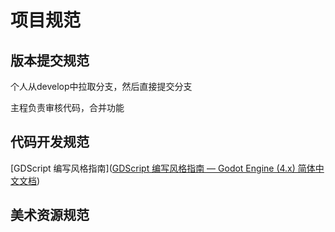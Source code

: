 # 项目规范

## 版本提交规范

个人从develop中拉取分支，然后直接提交分支

主程负责审核代码，合并功能



## 代码开发规范

[GDScript 编写风格指南]([GDScript 编写风格指南 — Godot Engine (4.x) 简体中文文档](https://docs.godotengine.org/zh-cn/4.x/tutorials/scripting/gdscript/gdscript_styleguide.html))



## 美术资源规范